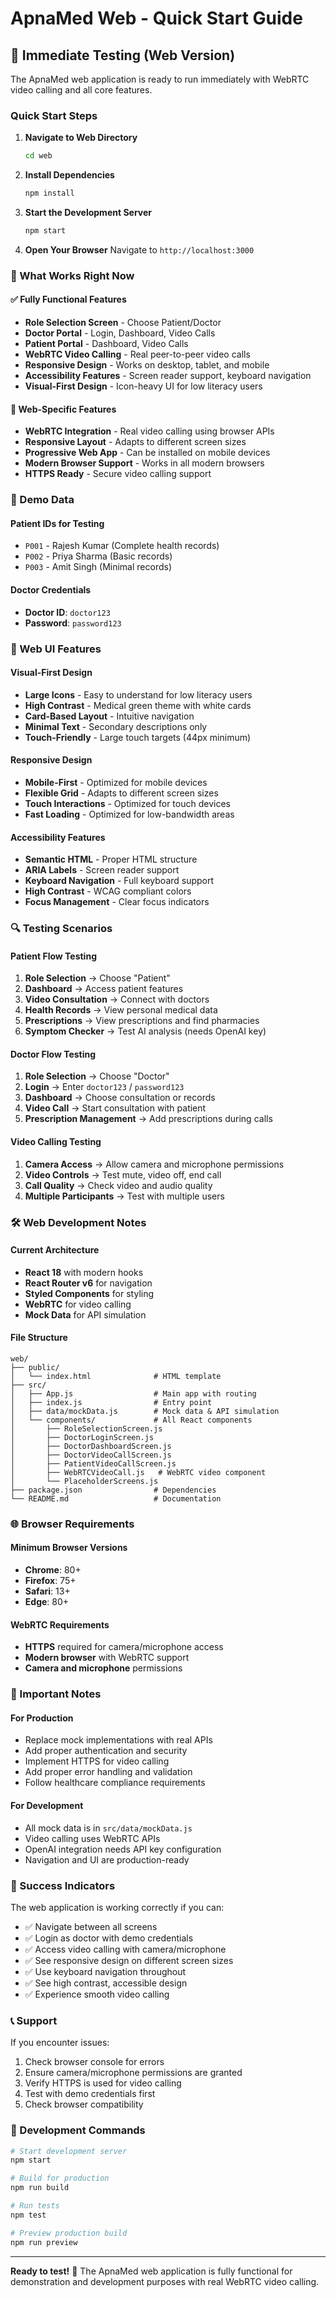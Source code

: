 # ApnaMed Web - Quick Start Guide

## 🚀 Immediate Testing (Web Version)

The ApnaMed web application is ready to run immediately with WebRTC video calling and all core features.

### Quick Start Steps

1. **Navigate to Web Directory**
   ```bash
   cd web
   ```

2. **Install Dependencies**
   ```bash
   npm install
   ```

3. **Start the Development Server**
   ```bash
   npm start
   ```

4. **Open Your Browser**
   Navigate to `http://localhost:3000`

### 🎯 What Works Right Now

#### ✅ Fully Functional Features
- **Role Selection Screen** - Choose Patient/Doctor
- **Doctor Portal** - Login, Dashboard, Video Calls
- **Patient Portal** - Dashboard, Video Calls
- **WebRTC Video Calling** - Real peer-to-peer video calls
- **Responsive Design** - Works on desktop, tablet, and mobile
- **Accessibility Features** - Screen reader support, keyboard navigation
- **Visual-First Design** - Icon-heavy UI for low literacy users

#### 🔧 Web-Specific Features
- **WebRTC Integration** - Real video calling using browser APIs
- **Responsive Layout** - Adapts to different screen sizes
- **Progressive Web App** - Can be installed on mobile devices
- **Modern Browser Support** - Works in all modern browsers
- **HTTPS Ready** - Secure video calling support

### 📱 Demo Data

#### Patient IDs for Testing
- `P001` - Rajesh Kumar (Complete health records)
- `P002` - Priya Sharma (Basic records)  
- `P003` - Amit Singh (Minimal records)

#### Doctor Credentials
- **Doctor ID**: `doctor123`
- **Password**: `password123`

### 🎨 Web UI Features

#### Visual-First Design
- **Large Icons** - Easy to understand for low literacy users
- **High Contrast** - Medical green theme with white cards
- **Card-Based Layout** - Intuitive navigation
- **Minimal Text** - Secondary descriptions only
- **Touch-Friendly** - Large touch targets (44px minimum)

#### Responsive Design
- **Mobile-First** - Optimized for mobile devices
- **Flexible Grid** - Adapts to different screen sizes
- **Touch Interactions** - Optimized for touch devices
- **Fast Loading** - Optimized for low-bandwidth areas

#### Accessibility Features
- **Semantic HTML** - Proper HTML structure
- **ARIA Labels** - Screen reader support
- **Keyboard Navigation** - Full keyboard support
- **High Contrast** - WCAG compliant colors
- **Focus Management** - Clear focus indicators

### 🔍 Testing Scenarios

#### Patient Flow Testing
1. **Role Selection** → Choose "Patient"
2. **Dashboard** → Access patient features
3. **Video Consultation** → Connect with doctors
4. **Health Records** → View personal medical data
5. **Prescriptions** → View prescriptions and find pharmacies
6. **Symptom Checker** → Test AI analysis (needs OpenAI key)

#### Doctor Flow Testing
1. **Role Selection** → Choose "Doctor"
2. **Login** → Enter `doctor123` / `password123`
3. **Dashboard** → Choose consultation or records
4. **Video Call** → Start consultation with patient
5. **Prescription Management** → Add prescriptions during calls

#### Video Calling Testing
1. **Camera Access** → Allow camera and microphone permissions
2. **Video Controls** → Test mute, video off, end call
3. **Call Quality** → Check video and audio quality
4. **Multiple Participants** → Test with multiple users

### 🛠 Web Development Notes

#### Current Architecture
- **React 18** with modern hooks
- **React Router v6** for navigation
- **Styled Components** for styling
- **WebRTC** for video calling
- **Mock Data** for API simulation

#### File Structure
```
web/
├── public/
│   └── index.html              # HTML template
├── src/
│   ├── App.js                  # Main app with routing
│   ├── index.js                # Entry point
│   ├── data/mockData.js        # Mock data & API simulation
│   └── components/             # All React components
│       ├── RoleSelectionScreen.js
│       ├── DoctorLoginScreen.js
│       ├── DoctorDashboardScreen.js
│       ├── DoctorVideoCallScreen.js
│       ├── PatientVideoCallScreen.js
│       ├── WebRTCVideoCall.js   # WebRTC video component
│       └── PlaceholderScreens.js
├── package.json                # Dependencies
└── README.md                   # Documentation
```

### 🌐 Browser Requirements

#### Minimum Browser Versions
- **Chrome**: 80+
- **Firefox**: 75+
- **Safari**: 13+
- **Edge**: 80+

#### WebRTC Requirements
- **HTTPS** required for camera/microphone access
- **Modern browser** with WebRTC support
- **Camera and microphone** permissions

### 🚨 Important Notes

#### For Production
- Replace mock implementations with real APIs
- Add proper authentication and security
- Implement HTTPS for video calling
- Add proper error handling and validation
- Follow healthcare compliance requirements

#### For Development
- All mock data is in `src/data/mockData.js`
- Video calling uses WebRTC APIs
- OpenAI integration needs API key configuration
- Navigation and UI are production-ready

### 🎉 Success Indicators

The web application is working correctly if you can:
- ✅ Navigate between all screens
- ✅ Login as doctor with demo credentials
- ✅ Access video calling with camera/microphone
- ✅ See responsive design on different screen sizes
- ✅ Use keyboard navigation throughout
- ✅ See high contrast, accessible design
- ✅ Experience smooth video calling

### 📞 Support

If you encounter issues:
1. Check browser console for errors
2. Ensure camera/microphone permissions are granted
3. Verify HTTPS is used for video calling
4. Test with demo credentials first
5. Check browser compatibility

### 🔧 Development Commands

```bash
# Start development server
npm start

# Build for production
npm run build

# Run tests
npm test

# Preview production build
npm run preview
```

---

**Ready to test!** 🚀 The ApnaMed web application is fully functional for demonstration and development purposes with real WebRTC video calling.
